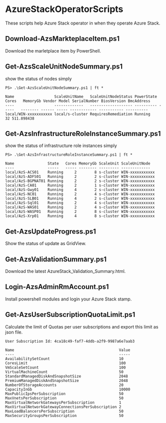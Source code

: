 # AzureStackOperatorScripts

These scripts help Azure Stack operator in when they operate Azure Stack.

## Download-AzsMarkteplaceItem.ps1

Download the marletplace item by PowerShell.

## Get-AzsScaleUnitNodeSummary.ps1

show the status of nodes simply

```
PS> .\Get-AzsScaleUnitNodeSummary.ps1 | ft *

Name                  ScaleUnitName   ScaleUnitNodeStatus PowerState Cores   MemoryGb Vendor Model SerialNumber BiosVersion BmcAddress
----                  -------------   ------------------- ---------- -----   -------- ------ ----- ------------ ----------- ----------
local/WIN-xxxxxxxxxxx local/s-cluster RequiresRemediation Running       32 511.898438
```

## Get-AzsInfrastructureRoleInstanceSummary.ps1

show the status of infrastructure role instances simply


```
PS> .\Get-AzsInfrastructureRoleInstanceSummary.ps1 | ft *

Name               State   Cores MemoryGb ScaleUnit ScaleUnitNode
----               -----   ----- -------- --------- -------------
local/AzS-ACS01    Running     2        8 s-cluster WIN-xxxxxxxxxxx
local/AzS-ADFS01   Running     2        2 s-cluster WIN-xxxxxxxxxxx
local/AzS-BGPNAT01 Running     2        2 s-cluster WIN-xxxxxxxxxxx
local/AzS-CA01     Running     2        1 s-cluster WIN-xxxxxxxxxxx
local/AzS-Gwy01    Running     4        2 s-cluster WIN-xxxxxxxxxxx
local/AzS-NC01     Running     2        4 s-cluster WIN-xxxxxxxxxxx
local/AzS-SLB01    Running     4        2 s-cluster WIN-xxxxxxxxxxx
local/AzS-Sql01    Running     2        4 s-cluster WIN-xxxxxxxxxxx
local/AzS-WAS01    Running     2        4 s-cluster WIN-xxxxxxxxxxx
local/AzS-WASP01   Running     2        8 s-cluster WIN-xxxxxxxxxxx
local/AzS-Xrp01    Running     4        8 s-cluster WIN-xxxxxxxxxxx
```

## Get-AzsUpdateProgress.ps1

Show the status of update as GridView.

## Get-AzsValidationSummary.ps1

Download the latest AzureStack_Validation_Summary.html.

## Login-AzsAdminRmAccount.ps1

Install powershell modules and login your Azure Stack stamp.

## Get-AzsUserSubscriptionQuotaLimit.ps1

Calculate the limit of Quotas per user subscriptions and export this limit as json file.

```
User Subscription Id: 4ca18c49-faf7-4ddb-a2f9-9987a6e7aab3

Name                                               Value
----                                               -----
AvailabilitySetCount                               10   
CoresLimit                                         100  
VmScaleSetCount                                    100  
VirtualMachineCount                                50   
StandardManagedDiskAndSnapshotSize                 2048 
PremiumManagedDiskAndSnapshotSize                  2048 
NumberOfStorageAccounts                            20   
CapacityInGb                                       10000
MaxPublicIpsPerSubscription                        50   
MaxVnetsPerSubscription                            50   
MaxVirtualNetworkGatewaysPerSubscription           1    
MaxVirtualNetworkGatewayConnectionsPerSubscription 2    
MaxLoadBalancersPerSubscription                    50   
MaxSecurityGroupsPerSubscription                   50   
```
